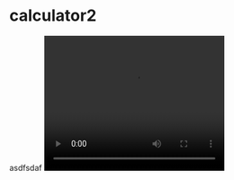 # calculator2
asdfsdaf
<video width="320" height="240" controls>
  <source src="Android Emulator - Pixel_5_API_30_5554 2022-09-11 19-41-50.mp4" type="video/mp4">
  Your browser does not support the video tag.
</video>
